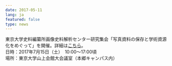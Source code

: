 ```yaml
---
date: 2017-05-11
lang: ja
featured: false
type: news
---
```

東京大学史料編纂所画像史料解析センター研究集会「写真資料の保存と学術資源化をめぐって」を開催。詳細は<a href="2017/event_20170715.pdf">こちら</a>。<br/>
日時：2017年7月15日（土）　10:00〜17:00頃<br/>
場所：東京大学山上会館大会議室（本郷キャンパス内）
